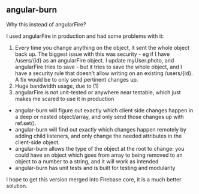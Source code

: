 angular-burn
------------

Why this instead of angularFire? 

I used angularFire in production and had some problems with it:

1. Every time you change anything on the object, it sent the whole object back up.  The biggest issue with this was security - eg if I have /users/{id} as an angularFire object. I update myUser.photo, and angularFire tries to save - but it tries to save the whole object, and I have a security rule that doesn't allow writing on an existing /users/{id}.  A fix would be to only send pertinent changes up. 
1. Huge bandwidth usage, due to (1)
1. angularFire is not unit-tested or anywhere near testable, which just makes me scared to use it in production

- angular-burn will figure out exactly which client side changes happen in a deep or nested object/array, and only send those changes up with ref.set().
- angular-burn will find out exactly which changes happen remotely by adding child listeners, and only change the needed attributes in the client-side object.
- angular-burn allows the type of the object at the root to change: you could have an object which goes from array to being removed to an object to a number to a string, and it will work as intended
- angular-burn has unit tests and is built for testing and modularity

I hope to get this version merged into Firebase core, it is a much better solution.
